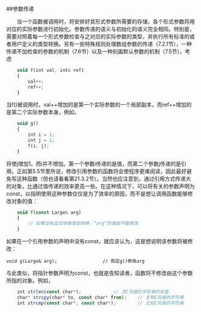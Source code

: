 ##参数传递

&emsp;&emsp;当一个函数被调用时，将安排好其形式参数所需要的存储，各个形式参数将用对应的实际参数进行初始化。参数传递的语义与初始化的语义完全相同。特别是，需要对照着每一个形式参数检查与之对应的实际参数的类型，并执行所有标准的或者用户定义的类型转换。另有一些特殊规则处理数组参数的传递（7.2.1节），一种传递不加检查的参数的机制（7.6节）以及一种刻画默认参数的机制（7.5节）。考虑

```javascript
    void f(int val, int& ref)
    {
        val++;
        ref++;
    }
```

当f()被调用时，val++增加的是第一个实际参数的一个局部副本，而ref++增加的是第二个实际参数本身。例如，

```javascript
    void g()
    {
        int i = 1;
        int j = 1;
        f(i, j);
    }
```

将使j增加1，而i并不增加。第一个参数i传递的是值，而第二个参数j传递的是引用。正如第5.5节里所说，修改引用参数的函数将会使程序更难阅读，因此最好避免写这种函数（但也请看看第21.3.2节）。当然也应注意到，通过引用方式传递大的对象，比通过值传递的效率更高一些。在这种情况下，可以将有关的参数声明为const，以指明使用这种参数仅仅是为了效率的原因，而不是想让调用函数能够修改对象的值：

```javascript
    void f(const Large& arg)
    {
        // 如果没有显式地做类型转换，“arg”的值就不能修改
    }
```

如果在一个引用参数的声明中没有const，就应该认为，这是想说明该参数将被修改：

    void g(Large& arg);                 // 假定g()修改arg

与此类似，将指针参数声明为const，也就是告知读者，函数将不修改由这个参数所指的对象。例如，

```javascript
    int strlen(const char*);            // 求C风格的字符串的长度
    char* strcpy(char* to, const char* from);    // 复制C风格的字符串
    int strcmp(const char*, const char*);        // 比较C风格的字符串
```















